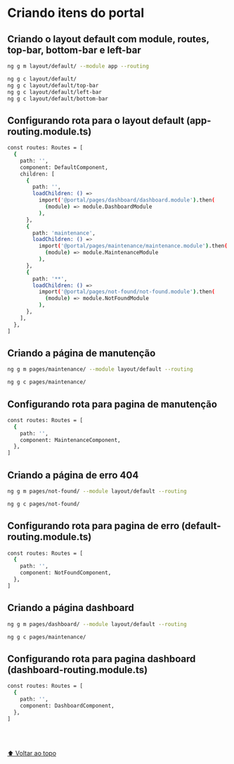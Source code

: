 # Criando itens do portal

## Criando o layout default com module, routes, top-bar, bottom-bar e left-bar

```sh
ng g m layout/default/ --module app --routing

ng g c layout/default/
ng g c layout/default/top-bar
ng g c layout/default/left-bar
ng g c layout/default/bottom-bar
```

## Configurando rota para o layout default (app-routing.module.ts)

```sh
const routes: Routes = [
  {
    path: '',
    component: DefaultComponent,
    children: [
      {
        path: '',
        loadChildren: () =>
          import('@portal/pages/dashboard/dashboard.module').then(
            (module) => module.DashboardModule
          ),
      },
      {
        path: 'maintenance',
        loadChildren: () =>
          import('@portal/pages/maintenance/maintenance.module').then(
            (module) => module.MaintenanceModule
          ),
      },
      {
        path: '**',
        loadChildren: () =>
          import('@portal/pages/not-found/not-found.module').then(
            (module) => module.NotFoundModule
          ),
      },
    ],
  },
]
```

## Criando a página de manutenção

```sh
ng g m pages/maintenance/ --module layout/default --routing

ng g c pages/maintenance/
```

## Configurando rota para pagina de manutenção

```sh
const routes: Routes = [
  {
    path: '',
    component: MaintenanceComponent,
  },
]
```

## Criando a página de erro 404

```sh
ng g m pages/not-found/ --module layout/default --routing

ng g c pages/not-found/
```

## Configurando rota para pagina de erro (default-routing.module.ts)

```sh
const routes: Routes = [
  {
    path: '',
    component: NotFoundComponent,
  },
]
```

## Criando a página dashboard

```sh
ng g m pages/dashboard/ --module layout/default --routing

ng g c pages/maintenance/
```

## Configurando rota para pagina dashboard (dashboard-routing.module.ts)

```sh
const routes: Routes = [
  {
    path: '',
    component: DashboardComponent,
  },
]
```

<br>
<br>

[⬆ Voltar ao topo](#criando-itens-do-portal)<br>
